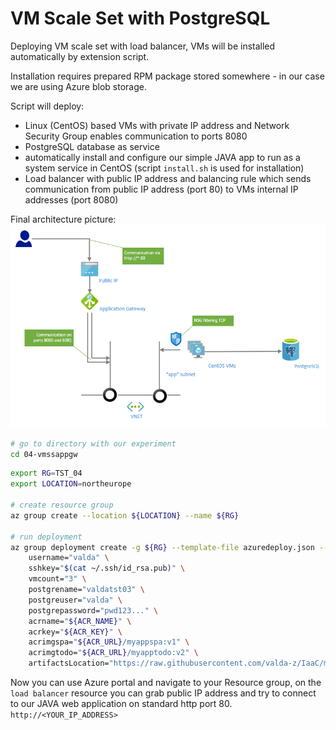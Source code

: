 # VM Scale Set with PostgreSQL

Deploying VM scale set with load balancer, VMs will be installed automatically by extension script. 

Installation requires prepared RPM package stored somewhere - in our case we are using Azure blob storage.

Script will deploy:

* Linux (CentOS) based VMs with private IP address and Network Security Group enables communication to ports 8080 
* PostgreSQL database as service
* automatically install and configure our simple JAVA app to run as a system service in CentOS (script `install.sh` is used for installation)
* Load balancer with public IP address and balancing rule which sends communication from public IP address (port 80) to VMs internal IP addresses (port 8080)

Final architecture picture:
![](arch.png)

```bash
# go to directory with our experiment
cd 04-vmssappgw
```

```bash
export RG=TST_04
export LOCATION=northeurope

# create resource group
az group create --location ${LOCATION} --name ${RG}

# run deployment
az group deployment create -g ${RG} --template-file azuredeploy.json --parameters \
    username="valda" \
    sshkey="$(cat ~/.ssh/id_rsa.pub)" \
    vmcount="3" \
    postgrename="valdatst03" \
    postgreuser="valda" \
    postgrepassword="pwd123..." \
    acrname="${ACR_NAME}" \
    acrkey="${ACR_KEY}" \
    acrimgspa="${ACR_URL}/myappspa:v1" \
    acrimgtodo="${ACR_URL}/myapptodo:v2" \
    artifactsLocation="https://raw.githubusercontent.com/valda-z/IaaC/master/02-balancedvm/install.sh"

```

Now you can use Azure portal and navigate to your Resource group, on the `load balancer` resource you can grab public IP address and try to connect to our JAVA web application on standard http port 80.
`http://<YOUR_IP_ADDRESS>`